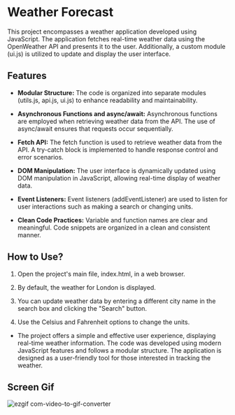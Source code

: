 ﻿# Weather Forecast

This project encompasses a weather application developed using JavaScript. The application fetches real-time weather data using the OpenWeather API and presents it to the user. Additionally, a custom module (ui.js) is utilized to update and display the user interface.

## Features

* **Modular Structure:** The code is organized into separate modules (utils.js, api.js, ui.js) to enhance readability and maintainability.

* **Asynchronous Functions and async/await:** Asynchronous functions are employed when retrieving weather data from the API. The use of async/await ensures that requests occur sequentially.

* **Fetch API:** The fetch function is used to retrieve weather data from the API. A try-catch block is implemented to handle response control and error scenarios.

* **DOM Manipulation:** The user interface is dynamically updated using DOM manipulation in JavaScript, allowing real-time display of weather data.

* **Event Listeners:** Event listeners (addEventListener) are used to listen for user interactions such as making a search or changing units.

* **Clean Code Practices:** Variable and function names are clear and meaningful. Code snippets are organized in a clean and consistent manner.

## How to Use?

1. Open the project's main file, index.html, in a web browser.

2. By default, the weather for London is displayed.

3. You can update weather data by entering a different city name in the search box and clicking the "Search" button.

4. Use the Celsius and Fahrenheit options to change the units.

- The project offers a simple and effective user experience, displaying real-time weather information. The code was developed using modern JavaScript features and follows a modular structure. The application is designed as a user-friendly tool for those interested in tracking the weather.

## Screen Gif

![ezgif com-video-to-gif-converter](https://github.com/serhatakhan/WeatherForecast/assets/147662915/129a22b8-d165-4efd-9435-7ac9781d8351)

